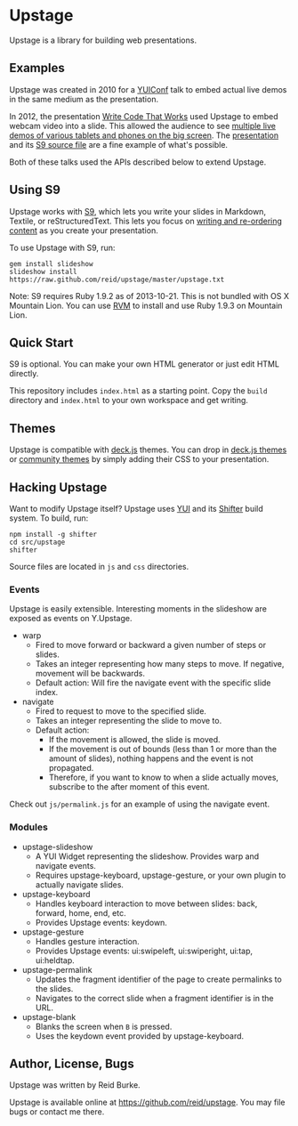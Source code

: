 # Upstage

Upstage is a library for building web presentations.

## Examples

Upstage was created in 2010 for a [YUIConf](http://yuilibrary.com/yuiconf/) talk to
embed actual live demos in the same medium as the presentation.

In 2012, the presentation [Write Code That Works][wctw] used Upstage
to embed webcam video into a slide. This allowed the audience to see
[multiple live demos of various tablets and phones on the big screen][demo].
The [presentation][wctw] and its [S9 source file][wctw-source] are
a fine example of what's possible.

Both of these talks used the APIs described below to extend Upstage.

## Using S9

Upstage works with [S9][], which lets you write your slides in Markdown, Textile,
or reStructuredText. This lets you focus on [writing and re-ordering content][wtf]
as you create your presentation.

To use Upstage with S9, run:

    gem install slideshow
    slideshow install https://raw.github.com/reid/upstage/master/upstage.txt

Note: S9 requires Ruby 1.9.2 as of 2013-10-21. This is not bundled with OS X Mountain Lion.
You can use [RVM](https://rvm.io/) to install and use Ruby 1.9.3 on Mountain Lion.

## Quick Start

S9 is optional. You can make your own HTML generator
or just edit HTML directly.

This repository includes `index.html` as a starting point.
Copy the `build` directory and `index.html` to your own workspace and get writing.

## Themes

Upstage is compatible with [deck.js][] themes.
You can drop in [deck.js themes](https://github.com/imakewebthings/deck.js/tree/master/themes/style)
or [community themes](https://github.com/imakewebthings/deck.js/wiki#visual-themes) by simply adding
their CSS to your presentation.

## Hacking Upstage

Want to modify Upstage itself? Upstage uses [YUI][] and its [Shifter][] build system. To build, run:

    npm install -g shifter
    cd src/upstage
    shifter

Source files are located in `js` and `css` directories.

### Events

Upstage is easily extensible. Interesting moments in the slideshow are exposed as events on Y.Upstage.

- warp
    - Fired to move forward or backward a given number of steps or slides.
    - Takes an integer representing how many steps to move. If negative, movement will be backwards.
    - Default action: Will fire the navigate event with the specific slide index.
- navigate
    - Fired to request to move to the specified slide.
    - Takes an integer representing the slide to move to.
    - Default action:
        - If the movement is allowed, the slide is moved.
        - If the movement is out of bounds (less than 1 or more than the amount of slides), nothing happens and the event is not propagated.
        - Therefore, if you want to know to when a slide actually moves, subscribe to the after moment of this event.

Check out `js/permalink.js` for an example of using the navigate event.

### Modules

- upstage-slideshow
    - A YUI Widget representing the slideshow. Provides warp and navigate events.
    - Requires upstage-keyboard, upstage-gesture, or your own plugin to actually navigate slides.
- upstage-keyboard
    - Handles keyboard interaction to move between slides: back, forward, home, end, etc.
    - Provides Upstage events: keydown.
- upstage-gesture
    - Handles gesture interaction.
    - Provides Upstage events: ui:swipeleft, ui:swiperight, ui:tap, ui:heldtap.
- upstage-permalink
    - Updates the fragment identifier of the page to create permalinks to the slides.
    - Navigates to the correct slide when a fragment identifier is in the URL.
- upstage-blank
    - Blanks the screen when `B` is pressed.
    - Uses the keydown event provided by upstage-keyboard.

## Author, License, Bugs

Upstage was written by Reid Burke.

Upstage is available online at <https://github.com/reid/upstage>. You may file bugs or contact me there.

  [YUI]: http://yuilibrary.com/
  [S9]: https://github.com/slideshow-s9/slideshow#readme
  [Shifter]: http://yui.github.io/shifter/
  [deck.js]: https://github.com/imakewebthings/deck.js
  [wctw]: http://reid.github.io/decks/2012/yuiconf/yeti.html
  [wctw-source]: https://github.com/reid/decks/blob/3960963d59da53e5098cb22697a6a5a2d7b8d171/2012/yuiconf/yeti.text
  [demo]: https://www.youtube.com/watch?feature=player_detailpage&v=lA6XVosv04E#t=849
  [wtf]: http://www.markboulton.co.uk/journal/wysiwtfftwomg
